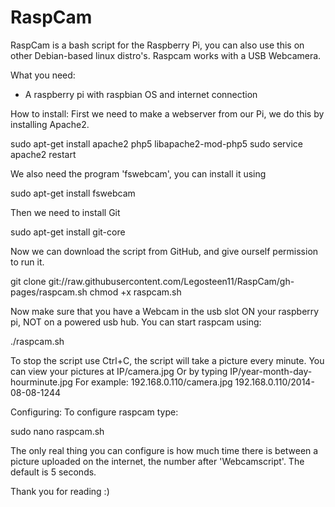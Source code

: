 RaspCam
=======


RaspCam is a bash script for the Raspberry Pi, you can also use this on other Debian-based linux distro's. Raspcam works with a USB Webcamera.

What you need:
* A raspberry pi with raspbian OS and internet connection

How to install:
First we need to make a webserver from our Pi, we do this by installing Apache2.

sudo apt-get install apache2 php5 libapache2-mod-php5
sudo service apache2 restart

We also need the program 'fswebcam', you can install it using

sudo apt-get install fswebcam

Then we need to install Git

sudo apt-get install git-core

Now we can download the script from GitHub, and give ourself permission to run it.

git clone git://raw.githubusercontent.com/Legosteen11/RaspCam/gh-pages/raspcam.sh
chmod +x raspcam.sh

Now make sure that you have a Webcam in the usb slot ON your raspberry pi, NOT on a powered usb hub. You can start raspcam using:

./raspcam.sh

To stop the script use Ctrl+C, the script will take a picture every minute.
You can view your pictures at IP/camera.jpg
Or by typing IP/year-month-day-hourminute.jpg
For example: 192.168.0.110/camera.jpg
192.168.0.110/2014-08-08-1244

Configuring:
To configure raspcam type:

sudo nano raspcam.sh

The only real thing you can configure is how much time there is between a picture uploaded on the internet, the number after 'Webcamscript'. The default is 5 seconds.


Thank you for reading :)
